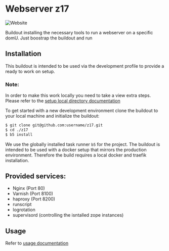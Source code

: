 # Webserver z17

![Website](https://img.shields.io/website?down_message=offline&label=host%20z17&up_message=online&url=https%3A%2F%2Fz17.ade25.de)

Buildout installing the necessary tools to run a webserver on a specific domU.
Just boostrap the buildout and run

## Installation

This buildout is intended to be used via the development profile to provide
a ready to work on setup.

### Note:

In order to make this work locally you need to take a view extra steps. Please
refer to the [setup local directory documentation](docs/setup.md)

To get started with a new development environment
clone the buildout to your local machine and initialize the buildout:

``` bash
$ git clone git@github.com:username/z17.git
$ cd ./z17
$ b5 install
```

We use the globally installed task runner `b5` for the project. The buildout is intended to be used with a docker setup that mirrors the production environment. Therefore the build requires a local docker and traefik installation.


## Provided services:

* Nginx (Port 80)
* Varnish (Port 8100)
* haproxy (Port 8200)
* runscript
* logrotation
* supervisord (controlling the isntalled zope instances)


## Usage

Refer to [usage documentation](docs/usage.md)

